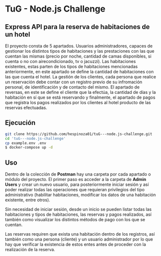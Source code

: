 # TuG - Node.js Challenge

## Express API para la reserva de habitaciones de un hotel

El proyecto consta de 5 apartados. Usuarios administradores, capaces de gestionar los distintos tipos de habitaciones y las prestaciones con las que cuentan las mismas (precio por noche, cantidad de camas disponibles, si cuenta o no con airecondicionado, tv o jacuzzi). Las habitaciones existentes, estas parten de los tipos de habitaciones mencionadas anteriormente, en este apartado se define la cantidad de habitaciones con las que cuenta el hotel. La gestión de los clientes, cada persona que realice un reservación debe contar con un registro previo de su infromación personal, de identificación y de contacto del mismo. El apartado de reversas, en este se define el cliente que la efectúa, la cantidad de días y la habítación en sí que se está reservando y finalmente, el apartado de pagos que registra los pagos realizados por los clientes al hotel producto de las reservas efectuadas.


## Ejecución
```bash
git clone https://github.com/hespinoza01/tuG---node.js-challenge.git
cd 'tuG---node.js-challenge'
cp example.env .env
$ docker-compose up -d
```

## Uso

Dentro de la colección de **Postman** hay una carpeta por cada apartado o módulo del proyecto. El primer paso es acceder a la carpeta de **Admin Users** y crear un nuevo usuario, para posteriormente iniciar sesión y así poder realizar todas las operaciones que requieran privilegios del tipo administrativo (habilitar habitaciones, modificar los datos de una habitación existente, entre otros).

Sin necesidad de iniciar sesión, desde un inicio se pueden listar todas las habitaciones y tipos de habitaciones, las reservas y pagos realizados, así también como visualizar los distintos métodos de pago con los que se cuentan.

Las reservas requiren que exista una habitación dentro de los registros, así también como una persona (cliente) y un usuario administrador por lo que hay que verificar la existencia de estos entes antes de proceder con la realización de la reserva.
